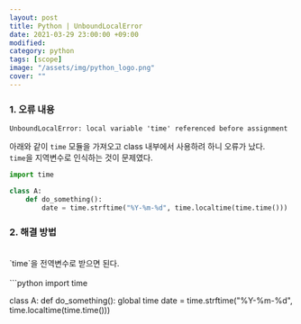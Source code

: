 ```yaml
---
layout: post
title: Python | UnboundLocalError 
date: 2021-03-29 23:00:00 +09:00
modified: 
category: python
tags: [scope]
image: "/assets/img/python_logo.png"
cover: ""
---
```


### 1. 오류 내용
```
UnboundLocalError: local variable 'time' referenced before assignment
```

아래와 같이 `time` 모듈을 가져오고 class 내부에서 사용하려 하니 오류가 났다.<br>
`time`을 지역변수로 인식하는 것이 문제였다.<br>

```python
import time

class A:
    def do_something():
        date = time.strftime("%Y-%m-%d", time.localtime(time.time()))
```

### 2. 해결 방법
<br>
`time`을 전역변수로 받으면 된다.<br>
<br>
```python
import time

class A:
    def do_something():
        global time
        date = time.strftime("%Y-%m-%d", time.localtime(time.time()))
```